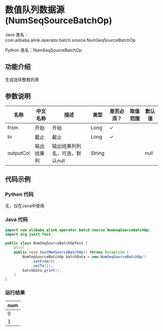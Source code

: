 # 数值队列数据源 (NumSeqSourceBatchOp)
Java 类名：com.alibaba.alink.operator.batch.source.NumSeqSourceBatchOp

Python 类名：NumSeqSourceBatchOp


## 功能介绍
生成连续整数的表

## 参数说明

| 名称 | 中文名称 | 描述 | 类型 | 是否必须？ | 取值范围 | 默认值 |
| --- | --- | --- | --- | --- | --- | --- |
| from | 开始 | 开始 | Long | ✓ |  |  |
| to | 截止 | 截止 | Long | ✓ |  |  |
| outputCol | 输出结果列 | 输出结果列列名，可选，默认null | String |  |  | null |


## 代码示例

### Python 代码
无，仅在Java中使用

### Java 代码
```java
import com.alibaba.alink.operator.batch.source.NumSeqSourceBatchOp;
import org.junit.Test;

public class NumSeqSourceBatchOpTest {
	@Test
	public void testMemSourceBatchOp() throws Exception {
		NumSeqSourceBatchOp batchData = new NumSeqSourceBatchOp()
			.setFrom(0)
			.setTo(1);
		batchData.print();
	}
}

```

### 运行结果
|num|
|---|
|0|
|1|



